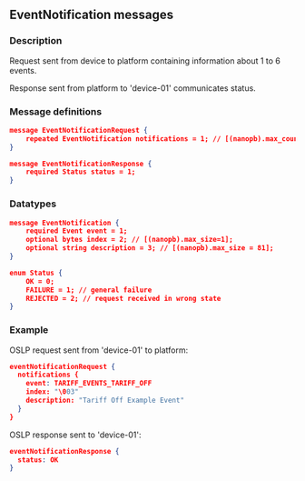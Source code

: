 ## EventNotification messages

### Description

Request sent from device to platform containing information about 1 to 6 events.

Response sent from platform to 'device-01' communicates status.

### Message definitions

``` json
message EventNotificationRequest {
    repeated EventNotification notifications = 1; // [(nanopb).max_count = 6];
}

message EventNotificationResponse {
    required Status status = 1;
}
```

### Datatypes

``` json
message EventNotification {
    required Event event = 1;
    optional bytes index = 2; // [(nanopb).max_size=1];
    optional string description = 3; // [(nanopb).max_size = 81];
}

enum Status {
    OK = 0;
    FAILURE = 1; // general failure
    REJECTED = 2; // request received in wrong state
}
```

### Example

OSLP request sent from 'device-01' to platform:
``` json
eventNotificationRequest {
  notifications {
    event: TARIFF_EVENTS_TARIFF_OFF
    index: "\003"
    description: "Tariff Off Example Event"
  }
}
```

OSLP response sent to 'device-01':
``` json
eventNotificationResponse {
  status: OK
}
```